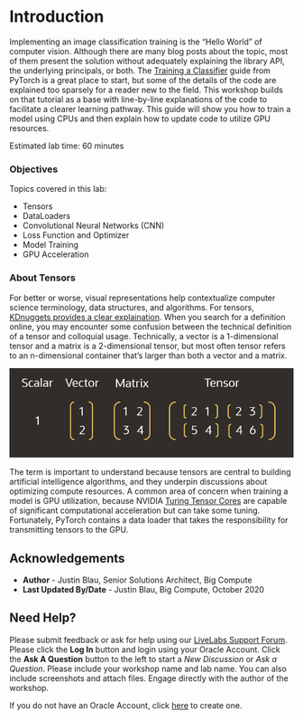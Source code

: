 # Introduction

Implementing an image classification training is the “Hello World” of computer vision. Although there are many blog posts about the topic, most of them present the solution without adequately explaining the library API, the underlying principals, or both. The [Training a Classifier](https://pytorch.org/tutorials/beginner/blitz/cifar10_tutorial.html) guide from PyTorch is a great place to start, but some of the details of the code are explained too sparsely for a reader new to the field. This workshop builds on that tutorial as a base with line-by-line explanations of the code to facilitate a clearer learning pathway. This guide will show you how to train a model using CPUs and then explain how to update code to utilize GPU resources.

Estimated lab time: 60 minutes

### Objectives

Topics covered in this lab:
* Tensors
* DataLoaders
* Convolutional Neural Networks (CNN)
* Loss Function and Optimizer
* Model Training
* GPU Acceleration

### About Tensors

For better or worse, visual representations help contextualize computer science terminology, data structures, and algorithms. For tensors, [KDnuggets provides a clear explaination](https://www.kdnuggets.com/2018/05/wtf-tensor.html). When you search for a definition online, you may encounter some confusion between the technical definition of a tensor and colloquial usage. Technically, a vector is a 1-dimensional tensor and a matrix is a 2-dimensional tensor, but most often tensor refers to an n-dimensional container that’s larger than both a vector and a matrix.

![Visual Representation of different-sized tensors](images/tensor.png)

The term is important to understand because tensors are central to building artificial intelligence algorithms, and they underpin discussions about optimizing compute resources. A common area of concern when training a model is GPU utilization, because NVIDIA [Turing Tensor Cores](https://www.nvidia.com/en-us/data-center/tensor-cores/) are capable of significant computational acceleration but can take some tuning. Fortunately, PyTorch contains a data loader that takes the responsibility for transmitting tensors to the GPU.


## Acknowledgements
* **Author** - Justin Blau, Senior Solutions Architect, Big Compute
* **Last Updated By/Date** - Justin Blau, Big Compute, October 2020

## Need Help?
Please submit feedback or ask for help using our [LiveLabs Support Forum](https://community.oracle.com/tech/developers/categories/livelabsdiscussions). Please click the **Log In** button and login using your Oracle Account. Click the **Ask A Question** button to the left to start a *New Discussion* or *Ask a Question*.  Please include your workshop name and lab name.  You can also include screenshots and attach files.  Engage directly with the author of the workshop.

If you do not have an Oracle Account, click [here](https://profile.oracle.com/myprofile/account/create-account.jspx) to create one.